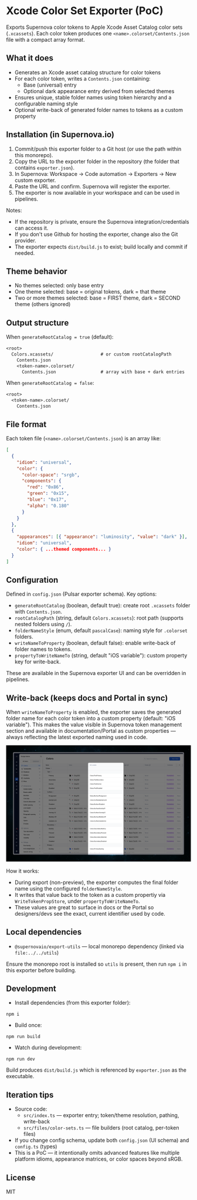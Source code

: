 # Xcode Color Set Exporter (PoC)

Exports Supernova color tokens to Apple Xcode Asset Catalog color sets (`.xcassets`).
Each color token produces one `<name>.colorset/Contents.json` file with a compact array format.

## What it does
- Generates an Xcode asset catalog structure for color tokens
- For each color token, writes a `Contents.json` containing:
  - Base (universal) entry
  - Optional dark appearance entry derived from selected themes
- Ensures unique, stable folder names using token hierarchy and a configurable naming style
- Optional write-back of generated folder names to tokens as a custom property

## Installation (in Supernova.io)
1) Commit/push this exporter folder to a Git host (or use the path within this monorepo).
2) Copy the URL to the exporter folder in the repository (the folder that contains `exporter.json`).
3) In Supernova: Workspace → Code automation → Exporters → New custom exporter.
4) Paste the URL and confirm. Supernova will register the exporter.
5) The exporter is now available in your workspace and can be used in pipelines.

Notes:
- If the repository is private, ensure the Supernova integration/credentials can access it.
- If you don't use Github for hosting the exporter, change also the Git provider.
- The exporter expects `dist/build.js` to exist; build locally and commit if needed.

## Theme behavior
- No themes selected: only base entry
- One theme selected: base = original tokens, dark = that theme
- Two or more themes selected: base = FIRST theme, dark = SECOND theme (others ignored)

## Output structure
When `generateRootCatalog = true` (default):
```
<root>
  Colors.xcassets/                  # or custom rootCatalogPath
    Contents.json
    <token-name>.colorset/
      Contents.json                 # array with base + dark entries
```

When `generateRootCatalog = false`:
```
<root>
  <token-name>.colorset/
    Contents.json
```

## File format
Each token file (`<name>.colorset/Contents.json`) is an array like:
```json
[
  {
    "idiom": "universal",
    "color": {
      "color-space": "srgb",
      "components": {
        "red": "0x86",
        "green": "0x15",
        "blue": "0x17",
        "alpha": "0.180"
      }
    }
  },
  {
    "appearances": [{ "appearance": "luminosity", "value": "dark" }],
    "idiom": "universal",
    "color": { ...themed components... }
  }
]
```

## Configuration
Defined in `config.json` (Pulsar exporter schema). Key options:
- `generateRootCatalog` (boolean, default true): create root `.xcassets` folder with `Contents.json`.
- `rootCatalogPath` (string, default `Colors.xcassets`): root path (supports nested folders using `/`).
- `folderNameStyle` (enum, default `pascalCase`): naming style for `.colorset` folders.
- `writeNameToProperty` (boolean, default false): enable write-back of folder names to tokens.
- `propertyToWriteNameTo` (string, default "iOS variable"): custom property key for write-back.

These are available in the Supernova exporter UI and can be overridden in pipelines.

## Write-back (keeps docs and Portal in sync)
When `writeNameToProperty` is enabled, the exporter saves the generated folder name for each color token
into a custom property (default: "iOS variable"). This makes the value visible in Supernova token management section and available in documentation/Portal as custom properties — always reflecting the latest exported naming used in code.

![Tokens write-back](../css-in-js/resources/tokens-write-back.png)

How it works:
- During export (non-preview), the exporter computes the final folder name using the configured `folderNameStyle`.
- It writes that value back to the token as a custom propertiy via `WriteTokenPropStore`, under `propertyToWriteNameTo`.
- These values are great to surface in docs or the Portal so designers/devs see the exact, current identifier used by code.

## Local dependencies
- `@supernovaio/export-utils` — local monorepo dependency (linked via `file:../../utils`)

Ensure the monorepo root is installed so `utils` is present, then run `npm i` in this exporter before building.

## Development
- Install dependencies (from this exporter folder):
```
npm i
```
- Build once:
```
npm run build
```
- Watch during development:
```
npm run dev
```

Build produces `dist/build.js` which is referenced by `exporter.json` as the executable.

## Iteration tips
- Source code:
  - `src/index.ts` — exporter entry; token/theme resolution, pathing, write-back
  - `src/files/color-sets.ts` — file builders (root catalog, per-token files)
- If you change config schema, update both `config.json` (UI schema) and `config.ts` (types)
- This is a PoC — it intentionally omits advanced features like multiple platform idioms, appearance matrices, or color spaces beyond sRGB.

## License
MIT

